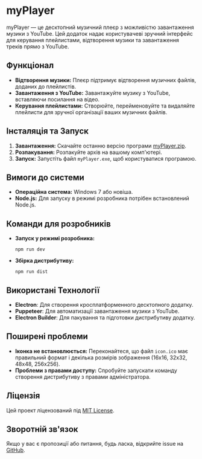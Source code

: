 # myPlayer

myPlayer — це десктопний музичний плеєр з можливістю завантаження музики з YouTube. Цей додаток надає користувачеві зручний інтерфейс для керування плейлистами, відтворення музики та завантаження треків прямо з YouTube.

## Функціонал
- **Відтворення музики:** Плеєр підтримує відтворення музичних файлів, доданих до плейлистів.
- **Завантаження з YouTube:** Завантажуйте музику з YouTube, вставляючи посилання на відео.
- **Керування плейлистами:** Створюйте, перейменовуйте та видаляйте плейлисти для зручної організації ваших музичних файлів.

## Інсталяція та Запуск
1. **Завантаження:** Скачайте останню версію програми [myPlayer.zip](https://github.com/yuriiavr/myPlayer/releases/download/v1.0.0/myPlayer.zip).
2. **Розпакування:** Розпакуйте архів на вашому комп'ютері.
3. **Запуск:** Запустіть файл `myPlayer.exe`, щоб користуватися програмою.

## Вимоги до системи
- **Операційна система:** Windows 7 або новіша.
- **Node.js:** Для запуску в режимі розробника потрібен встановлений Node.js.

## Команди для розробників
- **Запуск у режимі розробника:**
  ```
  npm run dev
  ```
- **Збірка дистрибутиву:**
  ```
  npm run dist
  ```

## Використані Технології
- **Electron**: Для створення кросплатформенного десктопного додатку.
- **Puppeteer**: Для автоматизації завантаження музики з YouTube.
- **Electron Builder**: Для пакування та підготовки дистрибутиву додатку.

## Поширені проблеми
- **Іконка не встановлюється:** Переконайтеся, що файл `icon.ico` має правильний формат і декілька розмірів зображення (16x16, 32x32, 48x48, 256x256).
- **Проблеми з правами доступу:** Спробуйте запускати команду створення дистрибутиву з правами адміністратора.

## Ліцензія
Цей проект ліцензований під [MIT License](LICENSE).

## Зворотній зв'язок
Якщо у вас є пропозиції або питання, будь ласка, відкрийте issue на [GitHub](https://github.com/username/myPlayer/issues).

